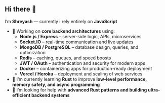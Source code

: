 ## Hi there 👋

I’m **Shreyash** — currently i rely entirely on **JavaScript**

- 🔭 Working on **core backend architectures** using:  
  - **Node.js / Express** – server-side logic, APIs, microservices  
  - **Socket.IO** – real-time communication and live updates  
  - **MongoDB / PostgreSQL** – database design, queries, and optimization  
  - **Redis** – caching, queues, and speed boosts  
  - **JWT / OAuth** – authentication and security for modern apps  
  - **Docker** – containerizing apps for production-ready deployment  
  - **Vercel / Heroku** – deployment and scaling of web services  
- 🌱 I’m currently learning **Rust** to improve **low-level performance, memory safety, and async programming**  
- 🤔 I’m looking for help with **advanced Rust patterns and building ultra-efficient backend systems**  
